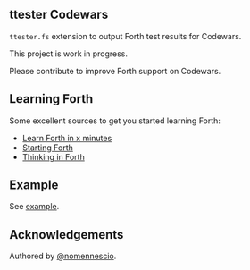 ## ttester Codewars

`ttester.fs` extension to output Forth test results for Codewars.

This project is work in progress.

Please contribute to improve Forth support on Codewars.

## Learning Forth

Some excellent sources to get you started learning Forth:

* [Learn Forth in x minutes](https://learnxinyminutes.com/docs/forth/)
* [Starting Forth](https://www.forth.com/starting-forth/0-starting-forth/)
* [Thinking in Forth](http://thinking-forth.sourceforge.net/)

## Example

See [example](./example).

## Acknowledgements

Authored by [@nomennescio](https://github.com/nomennescio).
